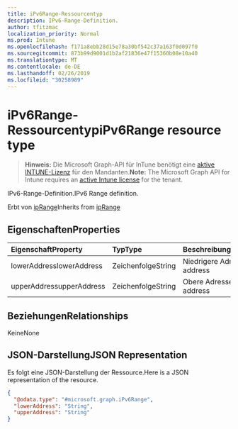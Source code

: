 ```yaml
---
title: iPv6Range-Ressourcentyp
description: IPv6-Range-Definition.
author: tfitzmac
localization_priority: Normal
ms.prod: Intune
ms.openlocfilehash: f171a8ebb28d15e78a30bf542c37a163f0d097f0
ms.sourcegitcommit: 873b99d9001d1b2af21836e47f15360b08e10a40
ms.translationtype: MT
ms.contentlocale: de-DE
ms.lasthandoff: 02/26/2019
ms.locfileid: "30258989"
---
```

# <a name="ipv6range-resource-type"></a><span data-ttu-id="e10aa-103">iPv6Range-Ressourcentyp</span><span class="sxs-lookup"><span data-stu-id="e10aa-103">iPv6Range resource type</span></span>

> <span data-ttu-id="e10aa-104">**Hinweis:** Die Microsoft Graph-API für InTune benötigt eine [aktive INTUNE-Lizenz](https://go.microsoft.com/fwlink/?linkid=839381) für den Mandanten.</span><span class="sxs-lookup"><span data-stu-id="e10aa-104">**Note:** The Microsoft Graph API for Intune requires an [active Intune license](https://go.microsoft.com/fwlink/?linkid=839381) for the tenant.</span></span>

<span data-ttu-id="e10aa-105">IPv6-Range-Definition.</span><span class="sxs-lookup"><span data-stu-id="e10aa-105">IPv6 Range definition.</span></span>


<span data-ttu-id="e10aa-106">Erbt von [ipRange](../resources/intune-mam-iprange.md)</span><span class="sxs-lookup"><span data-stu-id="e10aa-106">Inherits from [ipRange](../resources/intune-mam-iprange.md)</span></span>

## <a name="properties"></a><span data-ttu-id="e10aa-107">Eigenschaften</span><span class="sxs-lookup"><span data-stu-id="e10aa-107">Properties</span></span>
|<span data-ttu-id="e10aa-108">Eigenschaft</span><span class="sxs-lookup"><span data-stu-id="e10aa-108">Property</span></span>|<span data-ttu-id="e10aa-109">Typ</span><span class="sxs-lookup"><span data-stu-id="e10aa-109">Type</span></span>|<span data-ttu-id="e10aa-110">Beschreibung</span><span class="sxs-lookup"><span data-stu-id="e10aa-110">Description</span></span>|
|:---|:---|:---|
|<span data-ttu-id="e10aa-111">lowerAddress</span><span class="sxs-lookup"><span data-stu-id="e10aa-111">lowerAddress</span></span>|<span data-ttu-id="e10aa-112">Zeichenfolge</span><span class="sxs-lookup"><span data-stu-id="e10aa-112">String</span></span>|<span data-ttu-id="e10aa-113">Niedrigere Adresse</span><span class="sxs-lookup"><span data-stu-id="e10aa-113">Lower address</span></span>|
|<span data-ttu-id="e10aa-114">upperAddress</span><span class="sxs-lookup"><span data-stu-id="e10aa-114">upperAddress</span></span>|<span data-ttu-id="e10aa-115">Zeichenfolge</span><span class="sxs-lookup"><span data-stu-id="e10aa-115">String</span></span>|<span data-ttu-id="e10aa-116">Obere Adresse</span><span class="sxs-lookup"><span data-stu-id="e10aa-116">Upper address</span></span>|

## <a name="relationships"></a><span data-ttu-id="e10aa-117">Beziehungen</span><span class="sxs-lookup"><span data-stu-id="e10aa-117">Relationships</span></span>
<span data-ttu-id="e10aa-118">Keine</span><span class="sxs-lookup"><span data-stu-id="e10aa-118">None</span></span>

## <a name="json-representation"></a><span data-ttu-id="e10aa-119">JSON-Darstellung</span><span class="sxs-lookup"><span data-stu-id="e10aa-119">JSON Representation</span></span>
<span data-ttu-id="e10aa-120">Es folgt eine JSON-Darstellung der Ressource.</span><span class="sxs-lookup"><span data-stu-id="e10aa-120">Here is a JSON representation of the resource.</span></span>
<!-- {
  "blockType": "resource",
  "@odata.type": "microsoft.graph.iPv6Range"
}
-->
``` json
{
  "@odata.type": "#microsoft.graph.iPv6Range",
  "lowerAddress": "String",
  "upperAddress": "String"
}
```



